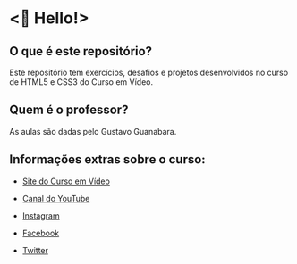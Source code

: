 # <🖖 Hello!>

## O que é este repositório?

Este repositório tem exercícios, desafios e projetos desenvolvidos no curso de HTML5 e CSS3 do Curso em Vídeo.

## Quem é o professor?

As aulas são dadas pelo Gustavo Guanabara.

## Informações extras sobre o curso:

- [Site do Curso em Vídeo](https://www.cursoemvideo.com/)

- [Canal do YouTube](https://www.youtube.com/@CursoemVideo)

- [Instagram](https://www.instagram.com/cursoemvideo/)

- [Facebook](https://www.facebook.com/CursosEmVideo/)

- [Twitter](https://twitter.com/guanabara)